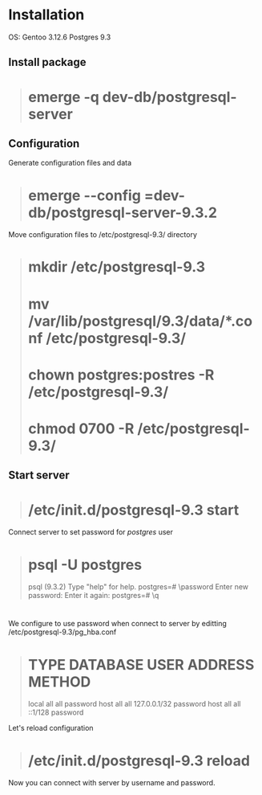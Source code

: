 Installation
============

OS: Gentoo 3.12.6
Postgres 9.3

Install package
---------------

> # emerge -q dev-db/postgresql-server

Configuration
-------------

Generate configuration files and data

> # emerge --config =dev-db/postgresql-server-9.3.2

Move configuration files to /etc/postgresql-9.3/ directory

> # mkdir /etc/postgresql-9.3
> # mv /var/lib/postgresql/9.3/data/*.conf /etc/postgresql-9.3/
> # chown postgres:postres -R /etc/postgresql-9.3/
> # chmod 0700 -R /etc/postgresql-9.3/

Start server
------------

> # /etc/init.d/postgresql-9.3 start

Connect server to set password for *postgres* user

> # psql -U postgres
> 
> psql (9.3.2)
> Type "help" for help.
> postgres=# \password
> Enter new password: 
> Enter it again: 
> postgres=# \q
> #

We configure to use password when connect to server by editting /etc/postgresql-9.3/pg_hba.conf

> # TYPE  DATABASE        USER            ADDRESS                 METHOD
> local   all             all                                     password
> host    all             all             127.0.0.1/32            password
> host    all             all             ::1/128                 password

Let's reload configuration

> # /etc/init.d/postgresql-9.3 reload

Now you can connect with server by username and password.




